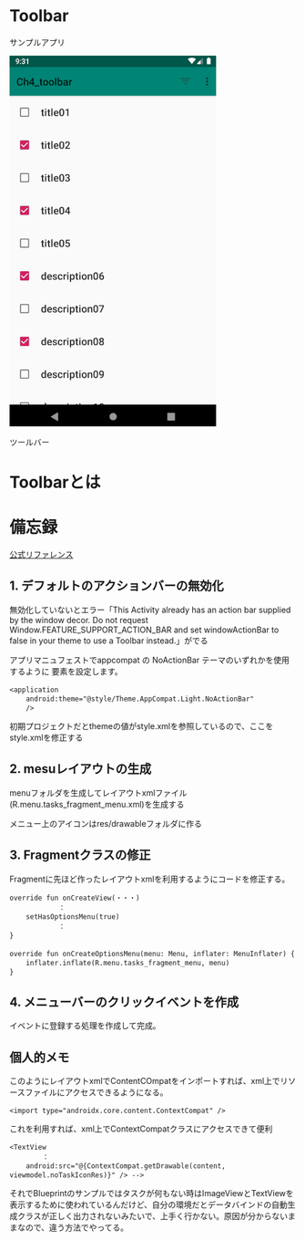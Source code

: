 # Toolbar

サンプルアプリ

![play.gif](./play.gif?raw=true)

ツールバー

# Toolbarとは



# 備忘録

[公式リファレンス](https://developer.android.com/training/appbar/setting-up?hl=ja)

## 1. デフォルトのアクションバーの無効化

無効化していないとエラー「This Activity already has an action bar supplied by the window decor. Do not request Window.FEATURE_SUPPORT_ACTION_BAR and set windowActionBar to false in your theme to use a Toolbar instead.」がでる

アプリマニュフェストでappcompat の NoActionBar テーマのいずれかを使用するように <application> 要素を設定します。

    <application
        android:theme="@style/Theme.AppCompat.Light.NoActionBar"
        />

初期プロジェクトだとthemeの値がstyle.xmlを参照しているので、ここをstyle.xmlを修正する

## 2. mesuレイアウトの生成

menuフォルダを生成してレイアウトxmlファイル(R.menu.tasks_fragment_menu.xml)を生成する

メニュー上のアイコンはres/drawableフォルダに作る

## 3. Fragmentクラスの修正

Fragmentに先ほど作ったレイアウトxmlを利用するようにコードを修正する。

    override fun onCreateView(・・・)
                ：
        setHasOptionsMenu(true) 
                ：
    }

    override fun onCreateOptionsMenu(menu: Menu, inflater: MenuInflater) {
        inflater.inflate(R.menu.tasks_fragment_menu, menu)
    }

## 4. メニューバーのクリックイベントを作成

イベントに登録する処理を作成して完成。

## 個人的メモ

このようにレイアウトxmlでContentCOmpatをインポートすれば、xml上でリソースファイルにアクセスできるようになる。

    <import type="androidx.core.content.ContextCompat" />

これを利用すれば、xml上でContextCompatクラスにアクセスできて便利
        
    <TextView
            ：
        android:src="@{ContextCompat.getDrawable(content, viewmodel.noTaskIconRes)}" /> -->

それでBlueprintのサンプルではタスクが何もない時はImageViewとTextViewを表示するために使われているんだけど、自分の環境だとデータバインドの自動生成クラスが正しく出力されないみたいで、上手く行かない。原因が分からないままなので、違う方法でやってる。
